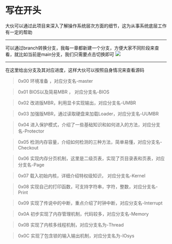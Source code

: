 # 写在开头
   
大伙可以通过此项目来深入了解操作系统层次方面的细节，这为从事系统底层工作有一定的帮助

---
   
可以通过branch转换分支，我每一章都新建一个分支，方便大家不同阶段来查看，就比如当前是main分支，我们只需要点击切换即可
![](http://imgsrc.baidu.com/super/pic/item/3ac79f3df8dcd1003d523ae5378b4710b8122f2c.jpg)

---
   
在这里给出分支及其对应进度，这样大伙可以按照自身情况来查看源码
> 0x00 环境准备 ，对应分支名-master
   
> 0x01 BIOS以及简易MBR ， 对应分支名-BIOS

> 0x02 改进版MBR，利用显卡实现输出，对应分支名-UMBR

> 0x03 加强版MBR，通过读取硬盘来加载Loader，对应分支名-UUMBR

> 0x04 进入保护模式，介绍了一些基础知识和如何进入的方法，对应分支名-Protector

> 0x05 检测内存容量，介绍如何检测的三种方法，简单易懂，对应分支名-Checkout

> 0x06 实现内存分页机制，这里是二级页表，实现了页目录表和页表，对应分支名-Page

> 0x07 载入初始内核，详细介绍特权级知识， 对应分支名-Kernel

> 0x08 实现自己的打印函数，可支持字符串，字符，整数，对应分支名-Print

> 0x09 实现了传说中的中断，重点介绍了时钟中断，对应分支名-Interrupt

> 0x0A 初步实现了内存管理机制，代码较多，对应分支名-Memory

> 0x0B 实现了内核多线程机制，对应分支名为-Thread

> 0x0C 实现了包含锁的输入输出机制，对应分支名为-IOsys
